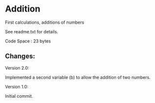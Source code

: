 # Addition
First calculations, additions of numbers

See readme.txt for details.


Code Space : 23 bytes


Changes:
---

Version 2.0:

Implemented a second variable (b) to allow the addition of two numbers.


Version 1.0:

Initial commit.
